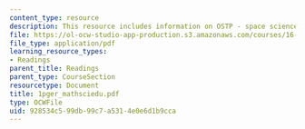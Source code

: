 ```yaml
---
content_type: resource
description: This resource includes information on OSTP - space science and exploration.
file: https://ol-ocw-studio-app-production.s3.amazonaws.com/courses/16-423j-aerospace-biomedical-and-life-support-engineering-spring-2006/928534c599db99c7a5314e0e6d1b9cca_1pger_mathsciedu.pdf
file_type: application/pdf
learning_resource_types:
- Readings
parent_title: Readings
parent_type: CourseSection
resourcetype: Document
title: 1pger_mathsciedu.pdf
type: OCWFile
uid: 928534c5-99db-99c7-a531-4e0e6d1b9cca
---
```

